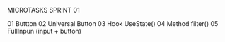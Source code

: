 MICROTASKS SPRINT 01

01 Buttton
02 Universal Button
03 Hook UseState()
04 Method filter()
05 FullInpun (input + button)
